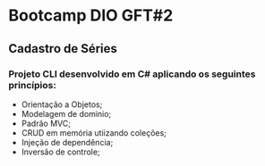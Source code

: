 #  Bootcamp DIO GFT#2

## Cadastro de Séries

### Projeto CLI desenvolvido em C# aplicando os seguintes princípios:

- Orientação a Objetos;
- Modelagem de dominio;
- Padrão MVC;
- CRUD em memória utiizando coleções;
- Injeção de dependência;
- Inversão de controle;


